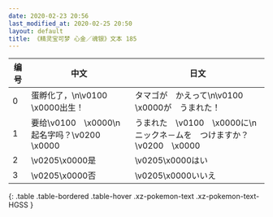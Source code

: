 ```yaml
---
date: 2020-02-23 20:56
last_modified_at: 2020-02-25 20:50
layout: default
title: 《精灵宝可梦 心金／魂银》文本 185
---
```

| 编号 | 中文 | 日文 |
| ---- | ---- | ---- |
| 0 | 蛋孵化了，\n\v0100　\x0000出生！ | タマゴが　かえって\n\v0100　\x0000が　うまれた！ |
| 1 | 要给\v0100　\x0000\n起名字吗？\v0200　\x0000 | うまれた　\v0100　\x0000に\nニックネ－ムを　つけますか？\v0200　\x0000 |
| 2 | \v0205\x0000是 | \v0205\x0000はい |
| 3 | \v0205\x0000否 | \v0205\x0000いいえ |
{: .table .table-bordered .table-hover .xz-pokemon-text .xz-pokemon-text-HGSS }